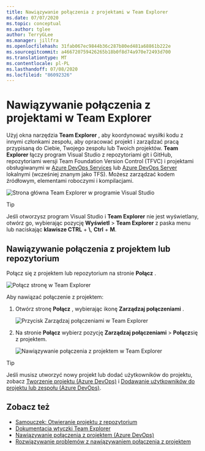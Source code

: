 ```yaml
---
title: Nawiązywanie połączenia z projektami w Team Explorer
ms.date: 07/07/2020
ms.topic: conceptual
ms.author: tglee
author: TerryGLee
ms.manager: jillfra
ms.openlocfilehash: 31fab067ec9844b36c287b80ed481a68861b222e
ms.sourcegitcommit: a466720759426265b18b0f8d74a970e72493d700
ms.translationtype: MT
ms.contentlocale: pl-PL
ms.lasthandoff: 07/08/2020
ms.locfileid: "86092326"
---
```

# <a name="connect-to-projects-in-team-explorer"></a>Nawiązywanie połączenia z projektami w Team Explorer

Użyj okna narzędzia **Team Explorer** , aby koordynować wysiłki kodu z innymi członkami zespołu, aby opracować projekt i zarządzać pracą przypisaną do Ciebie, Twojego zespołu lub Twoich projektów. **Team Explorer** łączy program Visual Studio z repozytoriami git i GitHub, repozytoriami wersji Team Foundation Version Control (TFVC) i projektami obsługiwanymi w [Azure DevOps Services](/azure/devops/user-guide/what-is-azure-devops-services) lub [Azure DevOps Server](/azure/devops/index-all) lokalnymi (wcześniej znanym jako TFS). Możesz zarządzać kodem źródłowym, elementami roboczymi i kompilacjami.

![Strona główna Team Explorer w programie Visual Studio](media/team-explorer/team-explorer.png)

> [!TIP]
> Jeśli otworzysz program Visual Studio i **Team Explorer** nie jest wyświetlany, otwórz go, wybierając pozycję **Wyświetl**  >  **Team Explorer** z paska menu lub naciskając **klawisze CTRL** + **&#92;**, **Ctrl** + **M**.

## <a name="connect-to-a-project-or-repository"></a>Nawiązywanie połączenia z projektem lub repozytorium

Połącz się z projektem lub repozytorium na stronie **Połącz** .

![Połącz stronę w Team Explorer](media/team-explorer/connect.png)

Aby nawiązać połączenie z projektem:

1. Otwórz stronę **Połącz** , wybierając ikonę **Zarządzaj połączeniami** .

   ![Przycisk Zarządzaj połączeniami w Team Explorer](media/team-explorer/manage-connections.png)

1. Na stronie **Połącz** wybierz pozycję **Zarządzaj połączeniami**  >  **Połącz**się z projektem.

   ![Nawiązywanie połączenia z projektem w Team Explorer](media/team-explorer/connect-project.png)

> [!TIP]
> Jeśli musisz utworzyć nowy projekt lub dodać użytkowników do projektu, zobacz [Tworzenie projektu (Azure DevOps)](/azure/devops/organizations/projects/create-project) i [Dodawanie użytkowników do projektu lub zespołu (Azure DevOps)](/azure/devops/organizations/security/add-users-team-project).

## <a name="see-also"></a>Zobacz też

- [Samouczek: Otwieranie projektu z repozytorium](../get-started/tutorial-open-project-from-repo.md)
- [Dokumentacja wtyczki Team Explorer](reference/team-explorer-reference.md)
- [Nawiązywanie połączenia z projektem (Azure DevOps)](/azure/devops/organizations/projects/connect-to-projects)
- [Rozwiązywanie problemów z nawiązywaniem połączenia z projektem](/azure/devops/user-guide/troubleshoot-connection?view=azure-devops)
